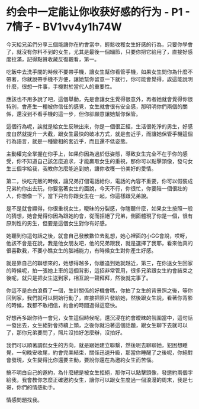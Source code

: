 # 约会中一定能让你收获好感的行为 - P1 - 7情子 - BV1vv4y1h74W

今天給兄弟們分享三個能讓你在約會當中，輕鬆收穫女生好感的行為，只要你學會了，就沒有你料不到的女生，尤其是最後一個細節，只要你把它給用了，直接好感度拉滿，記得點贊收藏反復觀看，第一。

吃飯中去洗手間的時候不要帶手機，讓女生幫你看管手機，如果女生問你為什麼不帶著，你就說帶手機不方便，讓她幫你留意一下就行，你可能會覺得，誒這能說明什麼，很想一件事，手機對於當代人的重要性。

應該也不用多說了吧，這個舉動，先是會讓女生覺得很意外，再者她就會覺得你很特別，會產生一種被你信任的感覺，女生就會很有安全感，那明明你們兩個的關係，還沒到不看手機的這一步，但你卻願意讓她幫你保管。

這個行為呢，誒就是給女生反映出來，你是一個很正經，生活很乾淨的男生，好感度自然就提升一大截，跟女生最快的破冰方式，就是套近乎，而讓她保管手機這個行為語言，就是一種變相的套近乎，而且還不低姿態。

主動權完全掌握在你手上，如果你因為過於低姿態，導致女生完全不在乎你的感受，你不知道自己該怎麼追求，才能贏取女生的重視，那你可以點擊頭像，發句女生三個字給我，我教你怎麼能追到她，讓你收穫一份美好的愛情。

第二，快吃完飯的時候，讓兄弟打個電話給你，電話的內容不重要，你可以假裝成兄弟約你出去玩，你要當著女生的面說，今天不行，你很忙，你要陪一個很壯的人，你想像一下，當下只有你跟女生在一起，你這樣跟兄弟說。

是不是就會顯得，你很重視女生，曖昧的分裂感，你瞎聽什麼，如果女生按照一般的猜想，她會覺得你因為跟她約會，從而拒絕了兄弟，側面體現了你是一個，很有原則性的男生，但要是這個女生對你有好感。

她聽到你這句話之後，就會自己發散數位去亂想，她心裡面的小GG會說，哎呀，他該不會是在說，我是他女朋友吧，他的兄弟跟我，就是選擇了我耶，看來他真的很喜歡我，不要小瞧女生的腦補能力，有時候女生對你產生好感。

就是靠自己的聯想來的，她想得越多，你離追到她就越近，第三，在你送女生回家的時候呢，拍一張她上車的這個背影，這招非常管用，很多兄弟跟女生約會結束之後呢，就只是把女生送到家，相互說一聲拜拜，然後就完事了。

你這不是白白浪費了一個，生計關係的好機會嗎，你拍了女生的背景照之後，等你回到家，我們就可以開始行動了，直接把照片發給她，然後跟女生說，看著你背影的時候，我都不敢相信，約會的時間過得這麼快。

好想再多跟你待一會兒，女生這個時候呢，還沉浸在約會曖昧的氛圍當中，這句話一發出去，女生絕對會持續上頭，之後你就沿著這個話題，跟女生聊下去就可以了，那你兄弟要問了，照片沒拍好怎麼辦，沒拍好。

我們可以順著調侃女生的方向，就是跟她建立聯繫，然後呢去聊聊她，犯困想睡覺，一句晚安收尾，約會完美結束，關係迅速升級，那當你睡醒了之後呢，你絕對會發現，女生變得比你還要主動，要說你還在為邀約女生而苦惱。

搞不明白自己的邀約，為什麼總是被女生拒絕，那你可以點擊頭像，發邀約兩個字給我，我會教你怎麼正確邀約女生，讓你可以跟女生度過一個浪漫的周末，我是七哥，你們的情感助手。

情感問題找我。